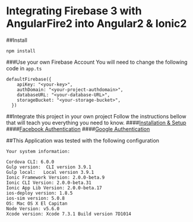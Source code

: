 # Integrating Firebase 3 with AngularFire2 into Angular2 & Ionic2

##Install
```
npm install
```

###Use your own Firebase Account
You will need to change the following code in `app.ts`
```
defaultFirebase({
    apiKey: "<your-key>",
    authDomain: "<your-project-authdomain>",
    databaseURL: "<your-database-URL>",
    storageBucket: "<your-storage-bucket>",
  })
```

##Integrate this project in your own project
Follow the instructions bellow that will teach you everything you need to know.
####[Installation & Setup](docs/install-and-setup-in-your-own-project.md)
####[Facebook Authentication](docs/facebook-authentication.md)
####[Google Authentication](docs/google-authentication.md)

##This Application was tested with the following configuration
```
Your system information:

Cordova CLI: 6.0.0
Gulp version:  CLI version 3.9.1
Gulp local:   Local version 3.9.1
Ionic Framework Version: 2.0.0-beta.9
Ionic CLI Version: 2.0.0-beta.31
Ionic App Lib Version: 2.0.0-beta.17
ios-deploy version: 1.8.5
ios-sim version: 5.0.8
OS: Mac OS X El Capitan
Node Version: v5.6.0
Xcode version: Xcode 7.3.1 Build version 7D1014
```
